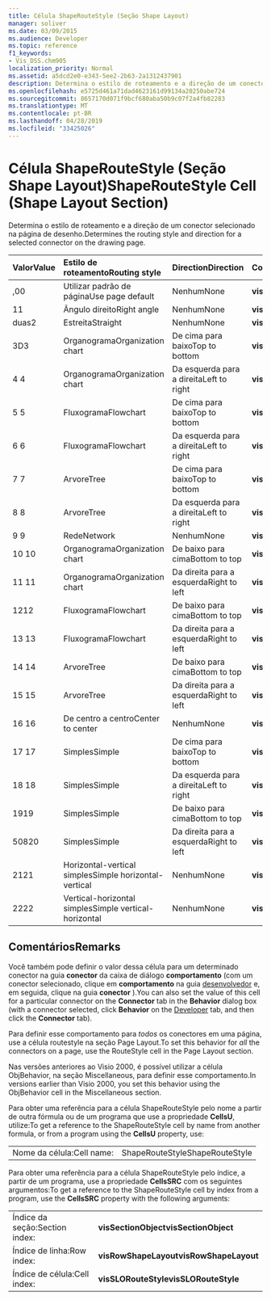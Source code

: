 ```yaml
---
title: Célula ShapeRouteStyle (Seção Shape Layout)
manager: soliver
ms.date: 03/09/2015
ms.audience: Developer
ms.topic: reference
f1_keywords:
- Vis_DSS.chm905
localization_priority: Normal
ms.assetid: a5dcd2e0-e343-5ee2-2b63-2a1312437901
description: Determina o estilo de roteamento e a direção de um conector selecionado na página de desenho.
ms.openlocfilehash: e5725d461a71dad4623161d99134a20250abe724
ms.sourcegitcommit: 8657170d071f9bcf680aba50b9c07f2a4fb82283
ms.translationtype: MT
ms.contentlocale: pt-BR
ms.lasthandoff: 04/28/2019
ms.locfileid: "33425026"
---
```

# <a name="shaperoutestyle-cell-shape-layout-section"></a><span data-ttu-id="c0b2f-103">Célula ShapeRouteStyle (Seção Shape Layout)</span><span class="sxs-lookup"><span data-stu-id="c0b2f-103">ShapeRouteStyle Cell (Shape Layout Section)</span></span>

<span data-ttu-id="c0b2f-104">Determina o estilo de roteamento e a direção de um conector selecionado na página de desenho.</span><span class="sxs-lookup"><span data-stu-id="c0b2f-104">Determines the routing style and direction for a selected connector on the drawing page.</span></span>
  
|<span data-ttu-id="c0b2f-105">**Valor**</span><span class="sxs-lookup"><span data-stu-id="c0b2f-105">**Value**</span></span>|<span data-ttu-id="c0b2f-106">**Estilo de roteamento**</span><span class="sxs-lookup"><span data-stu-id="c0b2f-106">**Routing style**</span></span>|<span data-ttu-id="c0b2f-107">**Direction**</span><span class="sxs-lookup"><span data-stu-id="c0b2f-107">**Direction**</span></span>|<span data-ttu-id="c0b2f-108">**Constante de automação**</span><span class="sxs-lookup"><span data-stu-id="c0b2f-108">**Automation constant**</span></span>|
|:-----|:-----|:-----|:-----|
|<span data-ttu-id="c0b2f-109">,0</span><span class="sxs-lookup"><span data-stu-id="c0b2f-109">0</span></span>  <br/> |<span data-ttu-id="c0b2f-110">Utilizar padrão de página</span><span class="sxs-lookup"><span data-stu-id="c0b2f-110">Use page default</span></span>  <br/> |<span data-ttu-id="c0b2f-111">Nenhum</span><span class="sxs-lookup"><span data-stu-id="c0b2f-111">None</span></span>  <br/> |<span data-ttu-id="c0b2f-112">**visLORouteDefault**</span><span class="sxs-lookup"><span data-stu-id="c0b2f-112">**visLORouteDefault**</span></span> <br/> |
|<span data-ttu-id="c0b2f-113">1</span><span class="sxs-lookup"><span data-stu-id="c0b2f-113">1</span></span>  <br/> |<span data-ttu-id="c0b2f-114">Ângulo direito</span><span class="sxs-lookup"><span data-stu-id="c0b2f-114">Right angle</span></span>  <br/> |<span data-ttu-id="c0b2f-115">Nenhum</span><span class="sxs-lookup"><span data-stu-id="c0b2f-115">None</span></span>  <br/> |<span data-ttu-id="c0b2f-116">**visLORouteRightAngle**</span><span class="sxs-lookup"><span data-stu-id="c0b2f-116">**visLORouteRightAngle**</span></span> <br/> |
|<span data-ttu-id="c0b2f-117">duas</span><span class="sxs-lookup"><span data-stu-id="c0b2f-117">2</span></span>  <br/> |<span data-ttu-id="c0b2f-118">Estreita</span><span class="sxs-lookup"><span data-stu-id="c0b2f-118">Straight</span></span>  <br/> |<span data-ttu-id="c0b2f-119">Nenhum</span><span class="sxs-lookup"><span data-stu-id="c0b2f-119">None</span></span>  <br/> |<span data-ttu-id="c0b2f-120">**visLORouteStraight**</span><span class="sxs-lookup"><span data-stu-id="c0b2f-120">**visLORouteStraight**</span></span> <br/> |
|<span data-ttu-id="c0b2f-121">3D</span><span class="sxs-lookup"><span data-stu-id="c0b2f-121">3</span></span>  <br/> |<span data-ttu-id="c0b2f-122">Organograma</span><span class="sxs-lookup"><span data-stu-id="c0b2f-122">Organization chart</span></span>  <br/> |<span data-ttu-id="c0b2f-123">De cima para baixo</span><span class="sxs-lookup"><span data-stu-id="c0b2f-123">Top to bottom</span></span>  <br/> |<span data-ttu-id="c0b2f-124">**visLORouteOrgChartNS**</span><span class="sxs-lookup"><span data-stu-id="c0b2f-124">**visLORouteOrgChartNS**</span></span> <br/> |
|<span data-ttu-id="c0b2f-125">4 </span><span class="sxs-lookup"><span data-stu-id="c0b2f-125">4</span></span>  <br/> |<span data-ttu-id="c0b2f-126">Organograma</span><span class="sxs-lookup"><span data-stu-id="c0b2f-126">Organization chart</span></span>  <br/> |<span data-ttu-id="c0b2f-127">Da esquerda para a direita</span><span class="sxs-lookup"><span data-stu-id="c0b2f-127">Left to right</span></span>  <br/> |<span data-ttu-id="c0b2f-128">**visLORouteOrgChartWE**</span><span class="sxs-lookup"><span data-stu-id="c0b2f-128">**visLORouteOrgChartWE**</span></span> <br/> |
|<span data-ttu-id="c0b2f-129">5 </span><span class="sxs-lookup"><span data-stu-id="c0b2f-129">5</span></span>  <br/> |<span data-ttu-id="c0b2f-130">Fluxograma</span><span class="sxs-lookup"><span data-stu-id="c0b2f-130">Flowchart</span></span>  <br/> |<span data-ttu-id="c0b2f-131">De cima para baixo</span><span class="sxs-lookup"><span data-stu-id="c0b2f-131">Top to bottom</span></span>  <br/> |<span data-ttu-id="c0b2f-132">**visLORouteFlowchartNS**</span><span class="sxs-lookup"><span data-stu-id="c0b2f-132">**visLORouteFlowchartNS**</span></span> <br/> |
|<span data-ttu-id="c0b2f-133">6 </span><span class="sxs-lookup"><span data-stu-id="c0b2f-133">6</span></span>  <br/> |<span data-ttu-id="c0b2f-134">Fluxograma</span><span class="sxs-lookup"><span data-stu-id="c0b2f-134">Flowchart</span></span>  <br/> |<span data-ttu-id="c0b2f-135">Da esquerda para a direita</span><span class="sxs-lookup"><span data-stu-id="c0b2f-135">Left to right</span></span>  <br/> |<span data-ttu-id="c0b2f-136">**visLORouteFlowchartWE**</span><span class="sxs-lookup"><span data-stu-id="c0b2f-136">**visLORouteFlowchartWE**</span></span> <br/> |
|<span data-ttu-id="c0b2f-137">7 </span><span class="sxs-lookup"><span data-stu-id="c0b2f-137">7</span></span>  <br/> |<span data-ttu-id="c0b2f-138">Arvore</span><span class="sxs-lookup"><span data-stu-id="c0b2f-138">Tree</span></span>  <br/> |<span data-ttu-id="c0b2f-139">De cima para baixo</span><span class="sxs-lookup"><span data-stu-id="c0b2f-139">Top to bottom</span></span>  <br/> |<span data-ttu-id="c0b2f-140">**visLORouteTreeNS**</span><span class="sxs-lookup"><span data-stu-id="c0b2f-140">**visLORouteTreeNS**</span></span> <br/> |
|<span data-ttu-id="c0b2f-141">8 </span><span class="sxs-lookup"><span data-stu-id="c0b2f-141">8</span></span>  <br/> |<span data-ttu-id="c0b2f-142">Arvore</span><span class="sxs-lookup"><span data-stu-id="c0b2f-142">Tree</span></span>  <br/> |<span data-ttu-id="c0b2f-143">Da esquerda para a direita</span><span class="sxs-lookup"><span data-stu-id="c0b2f-143">Left to right</span></span>  <br/> |<span data-ttu-id="c0b2f-144">**visLORouteTreeWE**</span><span class="sxs-lookup"><span data-stu-id="c0b2f-144">**visLORouteTreeWE**</span></span> <br/> |
|<span data-ttu-id="c0b2f-145">9 </span><span class="sxs-lookup"><span data-stu-id="c0b2f-145">9</span></span>  <br/> |<span data-ttu-id="c0b2f-146">Rede</span><span class="sxs-lookup"><span data-stu-id="c0b2f-146">Network</span></span>  <br/> |<span data-ttu-id="c0b2f-147">Nenhum</span><span class="sxs-lookup"><span data-stu-id="c0b2f-147">None</span></span>  <br/> |<span data-ttu-id="c0b2f-148">**visLORouteNetwork**</span><span class="sxs-lookup"><span data-stu-id="c0b2f-148">**visLORouteNetwork**</span></span> <br/> |
|<span data-ttu-id="c0b2f-149">10 </span><span class="sxs-lookup"><span data-stu-id="c0b2f-149">10</span></span>  <br/> |<span data-ttu-id="c0b2f-150">Organograma</span><span class="sxs-lookup"><span data-stu-id="c0b2f-150">Organization chart</span></span>  <br/> |<span data-ttu-id="c0b2f-151">De baixo para cima</span><span class="sxs-lookup"><span data-stu-id="c0b2f-151">Bottom to top</span></span>  <br/> |<span data-ttu-id="c0b2f-152">**visLORouteOrgChartSN**</span><span class="sxs-lookup"><span data-stu-id="c0b2f-152">**visLORouteOrgChartSN**</span></span> <br/> |
|<span data-ttu-id="c0b2f-153">11 </span><span class="sxs-lookup"><span data-stu-id="c0b2f-153">11</span></span>  <br/> |<span data-ttu-id="c0b2f-154">Organograma</span><span class="sxs-lookup"><span data-stu-id="c0b2f-154">Organization chart</span></span>  <br/> |<span data-ttu-id="c0b2f-155">Da direita para a esquerda</span><span class="sxs-lookup"><span data-stu-id="c0b2f-155">Right to left</span></span>  <br/> |<span data-ttu-id="c0b2f-156">**visLORouteOrgChartEW**</span><span class="sxs-lookup"><span data-stu-id="c0b2f-156">**visLORouteOrgChartEW**</span></span> <br/> |
|<span data-ttu-id="c0b2f-157">12</span><span class="sxs-lookup"><span data-stu-id="c0b2f-157">12</span></span>  <br/> |<span data-ttu-id="c0b2f-158">Fluxograma</span><span class="sxs-lookup"><span data-stu-id="c0b2f-158">Flowchart</span></span>  <br/> |<span data-ttu-id="c0b2f-159">De baixo para cima</span><span class="sxs-lookup"><span data-stu-id="c0b2f-159">Bottom to top</span></span>  <br/> |<span data-ttu-id="c0b2f-160">**visLORouteFlowchartSN**</span><span class="sxs-lookup"><span data-stu-id="c0b2f-160">**visLORouteFlowchartSN**</span></span> <br/> |
|<span data-ttu-id="c0b2f-161">13 </span><span class="sxs-lookup"><span data-stu-id="c0b2f-161">13</span></span>  <br/> |<span data-ttu-id="c0b2f-162">Fluxograma</span><span class="sxs-lookup"><span data-stu-id="c0b2f-162">Flowchart</span></span>  <br/> |<span data-ttu-id="c0b2f-163">Da direita para a esquerda</span><span class="sxs-lookup"><span data-stu-id="c0b2f-163">Right to left</span></span>  <br/> |<span data-ttu-id="c0b2f-164">**visLORouteFlowchartEW**</span><span class="sxs-lookup"><span data-stu-id="c0b2f-164">**visLORouteFlowchartEW**</span></span> <br/> |
|<span data-ttu-id="c0b2f-165">14 </span><span class="sxs-lookup"><span data-stu-id="c0b2f-165">14</span></span>  <br/> |<span data-ttu-id="c0b2f-166">Arvore</span><span class="sxs-lookup"><span data-stu-id="c0b2f-166">Tree</span></span>  <br/> |<span data-ttu-id="c0b2f-167">De baixo para cima</span><span class="sxs-lookup"><span data-stu-id="c0b2f-167">Bottom to top</span></span>  <br/> |<span data-ttu-id="c0b2f-168">**visLORouteTreeSN**</span><span class="sxs-lookup"><span data-stu-id="c0b2f-168">**visLORouteTreeSN**</span></span> <br/> |
|<span data-ttu-id="c0b2f-169">15 </span><span class="sxs-lookup"><span data-stu-id="c0b2f-169">15</span></span>  <br/> |<span data-ttu-id="c0b2f-170">Arvore</span><span class="sxs-lookup"><span data-stu-id="c0b2f-170">Tree</span></span>  <br/> |<span data-ttu-id="c0b2f-171">Da direita para a esquerda</span><span class="sxs-lookup"><span data-stu-id="c0b2f-171">Right to left</span></span>  <br/> |<span data-ttu-id="c0b2f-172">**visLORouteTreeEW**</span><span class="sxs-lookup"><span data-stu-id="c0b2f-172">**visLORouteTreeEW**</span></span> <br/> |
|<span data-ttu-id="c0b2f-173">16 </span><span class="sxs-lookup"><span data-stu-id="c0b2f-173">16</span></span>  <br/> |<span data-ttu-id="c0b2f-174">De centro a centro</span><span class="sxs-lookup"><span data-stu-id="c0b2f-174">Center to center</span></span>  <br/> |<span data-ttu-id="c0b2f-175">Nenhum</span><span class="sxs-lookup"><span data-stu-id="c0b2f-175">None</span></span>  <br/> |<span data-ttu-id="c0b2f-176">**visLORouteCenterToCenter**</span><span class="sxs-lookup"><span data-stu-id="c0b2f-176">**visLORouteCenterToCenter**</span></span> <br/> |
|<span data-ttu-id="c0b2f-177">17 </span><span class="sxs-lookup"><span data-stu-id="c0b2f-177">17</span></span>  <br/> |<span data-ttu-id="c0b2f-178">Simples</span><span class="sxs-lookup"><span data-stu-id="c0b2f-178">Simple</span></span>  <br/> |<span data-ttu-id="c0b2f-179">De cima para baixo</span><span class="sxs-lookup"><span data-stu-id="c0b2f-179">Top to bottom</span></span>  <br/> |<span data-ttu-id="c0b2f-180">**visLORouteSimpleNS**</span><span class="sxs-lookup"><span data-stu-id="c0b2f-180">**visLORouteSimpleNS**</span></span> <br/> |
|<span data-ttu-id="c0b2f-181">18 </span><span class="sxs-lookup"><span data-stu-id="c0b2f-181">18</span></span>  <br/> |<span data-ttu-id="c0b2f-182">Simples</span><span class="sxs-lookup"><span data-stu-id="c0b2f-182">Simple</span></span>  <br/> |<span data-ttu-id="c0b2f-183">Da esquerda para a direita</span><span class="sxs-lookup"><span data-stu-id="c0b2f-183">Left to right</span></span>  <br/> |<span data-ttu-id="c0b2f-184">**visLORouteSimpleWE**</span><span class="sxs-lookup"><span data-stu-id="c0b2f-184">**visLORouteSimpleWE**</span></span> <br/> |
|<span data-ttu-id="c0b2f-185">19</span><span class="sxs-lookup"><span data-stu-id="c0b2f-185">19</span></span>  <br/> |<span data-ttu-id="c0b2f-186">Simples</span><span class="sxs-lookup"><span data-stu-id="c0b2f-186">Simple</span></span>  <br/> |<span data-ttu-id="c0b2f-187">De baixo para cima</span><span class="sxs-lookup"><span data-stu-id="c0b2f-187">Bottom to top</span></span>  <br/> |<span data-ttu-id="c0b2f-188">**visLORouteSimpleSN**</span><span class="sxs-lookup"><span data-stu-id="c0b2f-188">**visLORouteSimpleSN**</span></span> <br/> |
|<span data-ttu-id="c0b2f-189">508</span><span class="sxs-lookup"><span data-stu-id="c0b2f-189">20</span></span>  <br/> |<span data-ttu-id="c0b2f-190">Simples</span><span class="sxs-lookup"><span data-stu-id="c0b2f-190">Simple</span></span>  <br/> |<span data-ttu-id="c0b2f-191">Da direita para a esquerda</span><span class="sxs-lookup"><span data-stu-id="c0b2f-191">Right to left</span></span>  <br/> |<span data-ttu-id="c0b2f-192">**visLORouteSimpleEW**</span><span class="sxs-lookup"><span data-stu-id="c0b2f-192">**visLORouteSimpleEW**</span></span> <br/> |
|<span data-ttu-id="c0b2f-193">21</span><span class="sxs-lookup"><span data-stu-id="c0b2f-193">21</span></span>  <br/> |<span data-ttu-id="c0b2f-194">Horizontal-vertical simples</span><span class="sxs-lookup"><span data-stu-id="c0b2f-194">Simple horizontal-vertical</span></span>  <br/> |<span data-ttu-id="c0b2f-195">Nenhum</span><span class="sxs-lookup"><span data-stu-id="c0b2f-195">None</span></span>  <br/> |<span data-ttu-id="c0b2f-196">**visLORouteSimpleHV**</span><span class="sxs-lookup"><span data-stu-id="c0b2f-196">**visLORouteSimpleHV**</span></span> <br/> |
|<span data-ttu-id="c0b2f-197">22</span><span class="sxs-lookup"><span data-stu-id="c0b2f-197">22</span></span>  <br/> |<span data-ttu-id="c0b2f-198">Vertical-horizontal simples</span><span class="sxs-lookup"><span data-stu-id="c0b2f-198">Simple vertical-horizontal</span></span>  <br/> |<span data-ttu-id="c0b2f-199">Nenhum</span><span class="sxs-lookup"><span data-stu-id="c0b2f-199">None</span></span>  <br/> |<span data-ttu-id="c0b2f-200">**visLORouteSimpleVH**</span><span class="sxs-lookup"><span data-stu-id="c0b2f-200">**visLORouteSimpleVH**</span></span> <br/> |
   
## <a name="remarks"></a><span data-ttu-id="c0b2f-201">Comentários</span><span class="sxs-lookup"><span data-stu-id="c0b2f-201">Remarks</span></span>

<span data-ttu-id="c0b2f-202">Você também pode definir o valor dessa célula para um determinado conector na guia **conector** da caixa de diálogo **comportamento** (com um conector selecionado, clique em **comportamento** na guia [desenvolvedor](run-in-developer-mode-display-the-developer-tab.md) e, em seguida, clique na guia **conector** ).</span><span class="sxs-lookup"><span data-stu-id="c0b2f-202">You can also set the value of this cell for a particular connector on the **Connector** tab in the **Behavior** dialog box (with a connector selected, click **Behavior** on the [Developer](run-in-developer-mode-display-the-developer-tab.md) tab, and then click the **Connector** tab).</span></span> 
  
<span data-ttu-id="c0b2f-203">Para definir esse comportamento para *todos* os conectores em uma página, use a célula routestyle na seção Page Layout.</span><span class="sxs-lookup"><span data-stu-id="c0b2f-203">To set this behavior for  *all*  the connectors on a page, use the RouteStyle cell in the Page Layout section.</span></span> 
  
<span data-ttu-id="c0b2f-204">Nas versões anteriores ao Visio 2000, é possível utilizar a célula ObjBehavior, na seção Miscellaneous, para definir esse comportamento.</span><span class="sxs-lookup"><span data-stu-id="c0b2f-204">In versions earlier than Visio 2000, you set this behavior using the ObjBehavior cell in the Miscellaneous section.</span></span>
  
<span data-ttu-id="c0b2f-205">Para obter uma referência para a célula ShapeRouteStyle pelo nome a partir de outra fórmula ou de um programa que use a propriedade **CellsU**, utilize:</span><span class="sxs-lookup"><span data-stu-id="c0b2f-205">To get a reference to the ShapeRouteStyle cell by name from another formula, or from a program using the **CellsU** property, use:</span></span> 
  
|||
|:-----|:-----|
|<span data-ttu-id="c0b2f-206">Nome da célula:</span><span class="sxs-lookup"><span data-stu-id="c0b2f-206">Cell name:</span></span>  <br/> |<span data-ttu-id="c0b2f-207">ShapeRouteStyle</span><span class="sxs-lookup"><span data-stu-id="c0b2f-207">ShapeRouteStyle</span></span>  <br/> |
   
<span data-ttu-id="c0b2f-208">Para obter uma referência para a célula ShapeRouteStyle pelo índice, a partir de um programa, use a propriedade **CellsSRC** com os seguintes argumentos:</span><span class="sxs-lookup"><span data-stu-id="c0b2f-208">To get a reference to the ShapeRouteStyle cell by index from a program, use the **CellsSRC** property with the following arguments:</span></span> 
  
|||
|:-----|:-----|
|<span data-ttu-id="c0b2f-209">Índice da seção:</span><span class="sxs-lookup"><span data-stu-id="c0b2f-209">Section index:</span></span>  <br/> |<span data-ttu-id="c0b2f-210">**visSectionObject**</span><span class="sxs-lookup"><span data-stu-id="c0b2f-210">**visSectionObject**</span></span> <br/> |
|<span data-ttu-id="c0b2f-211">Índice de linha:</span><span class="sxs-lookup"><span data-stu-id="c0b2f-211">Row index:</span></span>  <br/> |<span data-ttu-id="c0b2f-212">**visRowShapeLayout**</span><span class="sxs-lookup"><span data-stu-id="c0b2f-212">**visRowShapeLayout**</span></span> <br/> |
|<span data-ttu-id="c0b2f-213">Índice de célula:</span><span class="sxs-lookup"><span data-stu-id="c0b2f-213">Cell index:</span></span>  <br/> |<span data-ttu-id="c0b2f-214">**visSLORouteStyle**</span><span class="sxs-lookup"><span data-stu-id="c0b2f-214">**visSLORouteStyle**</span></span> <br/> |
   


